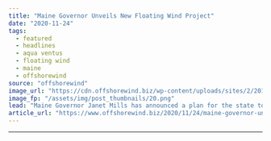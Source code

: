 ```yaml
---
title: "Maine Governor Unveils New Floating Wind Project"
date: "2020-11-24"
tags: 
  - featured
  - headlines
  - aqua ventus
  - floating wind
  - maine
  - offshorewind
source: "offshorewind"
image_url: "https://cdn.offshorewind.biz/wp-content/uploads/sites/2/2019/11/06092301/Maine-Aqua-Ventus-Gets-Power-Contract.png"
image_fp: "/assets/img/post_thumbnails/20.png"
lead: "Maine Governor Janet Mills has announced a plan for the state to set up"
article_url: "https://www.offshorewind.biz/2020/11/24/maine-governor-unveils-new-floating-wind-project/"
---
```


---
